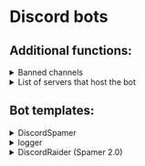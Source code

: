 # Discord bots

## Additional functions:

<details>
<summary>Banned channels</summary> 

 ## About:
 This function can be used in the "logger" template to prevent the bot from writing information from certain channels to the logs.
  
 ## code:
 ```py
banned_channels = [id, id, id]
if message.channel.id in banned_channels:
    return
 ```
 `banned_channels` is a variable, its name can be changed. In it, using an array ( `[]` ), the IDs of the channels in which publication is banned are written. <br/> Important: enter channel IDs as numbers, not as strings.
  
## Example:
![](https://cdn.discordapp.com/attachments/1014200166473023540/1098501595546791946/2023-04-20_134022.png)
  
</details>

<details>
<summary>List of servers that host the bot</summary>
 
 ## About:
 This function can be used to display the names of servers that have a bot. The script only runs when the bot is turned on.
 
 ## Code:
 ```py
@bot.event
async def on_ready():
    server_list = []  # Creating a list where the names of the servers will be stored.
    for guild in bot.guilds:            # The cycle through which the names
        server_list.append(guild.name)  # are written to the list `sever_list`.
    print('Bot {0.user}'.format(bot), 'successfully launched!')  # Message about the successful launch of the bot.
    print("List of servers the bot is added to: {}".format(", ".join(server_list)))  # List output.
```
 
</details>
  
## Bot templates:
<details>
<summary>DiscordSpamer</summary> 

  https://github.com/SuperPypok/DiscordBots/blob/main/DiscordSpamer.py
  
## !WARNING!
This tool is just for improve your programming knowledge, so nothing abuse of this program is not related to the developer!

## About:
This bot simply spams into a user-defined channel.
  
## Custom code elements:
  
Enter the token of your discard bot here. `line 4`
```py
token = "token"
```

Specify here the Id of the channel where the spam should start. `line 9`
```py
channel = client.get_channel(id)
```

Enter the text the bot should spam here. `line 11`
```py
await channel.send("text")
```

#### Run the code and the spam bot is activated.

</details>

<details>
<summary>logger</summary> 

  https://github.com/SuperPypok/DiscordBots/blob/main/logger.py
  
![](https://media.discordapp.net/attachments/1014200166473023540/1097838882537611325/2023-04-18_151032.png)

![](https://media.discordapp.net/attachments/1014200166473023540/1097838882290151424/2023-04-18_151133.png)

![](https://media.discordapp.net/attachments/1014200166473023540/1097838882818637854/2023-04-18_151312.png)
![](https://cdn.discordapp.com/attachments/1014200166473023540/1097843975647395910/2023-04-18_174906.png)
  
## About:
A bot that receives information about each message the user sends and sends it to a separate channel.
  
## Custom code elements:  

Enter the token of your discard bot here. `line 7`
```py
token = "token"
```

Specify the channel ID of the channel in which you want to record logs. `line 21, 27, 33`
```py
channel = bot.get_channel(id)
```

Also in your bot's settings, enable these settings.
![](https://cdn.discordapp.com/attachments/1014200166473023540/1097855958333526026/2023-04-18_190721.png) 
 
</details>


<details>
<summary>DiscordRaider (Spamer 2.0)</summary> 
  
  https://github.com/SuperPypok/DiscordBots/blob/main/DiscordRaider.py
  
## !WARNING!
This tool is just for improve your programming knowledge, so nothing abuse of this program is not related to the developer!

## About:
A bot that spams text that the user has given it in a given channel. The bot also endlessly creates new text channels, the name can also be set to your own. <br/> Video: https://youtu.be/NC9CW0VwpEY

## IMPORTANT:
Enable these settings in your bot before running the code.
![](https://cdn.discordapp.com/attachments/1014200166473023540/1097855958333526026/2023-04-18_190721.png)
  
## Code: 
  
Specify the channel ID of the channel where the spam should start. `line 10`
```py
channel = bot.get_channel(id)
```

Insert the required values into these lines. `line 15 and 16`
```py
await channel.send("text")
await guild.create_text_channel("channel_name")
```
  
Enter the token of your discard bot here. `line 18`
```py
bot.run("YOUR TOKEN")
```  

</details
